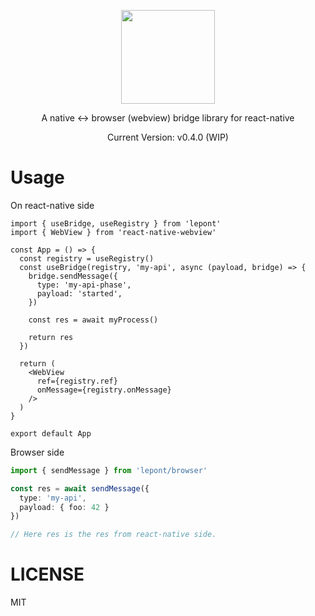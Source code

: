 <p align="center">
  <img src="https://raw.githubusercontent.com/kt3k/lepont/master/design/lepont.png" width="150" />
</p>
<p align="center">
  A native <-> browser (webview) bridge library for react-native
</p>

<p align="center">
  Current Version: v0.4.0 (WIP)
</p>

# Usage

On react-native side

```tsx
import { useBridge, useRegistry } from 'lepont'
import { WebView } from 'react-native-webview'

const App = () => {
  const registry = useRegistry()
  const useBridge(registry, 'my-api', async (payload, bridge) => {
    bridge.sendMessage({
      type: 'my-api-phase',
      payload: 'started',
    })

    const res = await myProcess()

    return res
  })

  return (
    <WebView
      ref={registry.ref}
      onMessage={registry.onMessage}
    />
  )
}

export default App
```

Browser side
```ts
import { sendMessage } from 'lepont/browser'

const res = await sendMessage({
  type: 'my-api',
  payload: { foo: 42 }
})

// Here res is the res from react-native side.
```

# LICENSE

MIT
